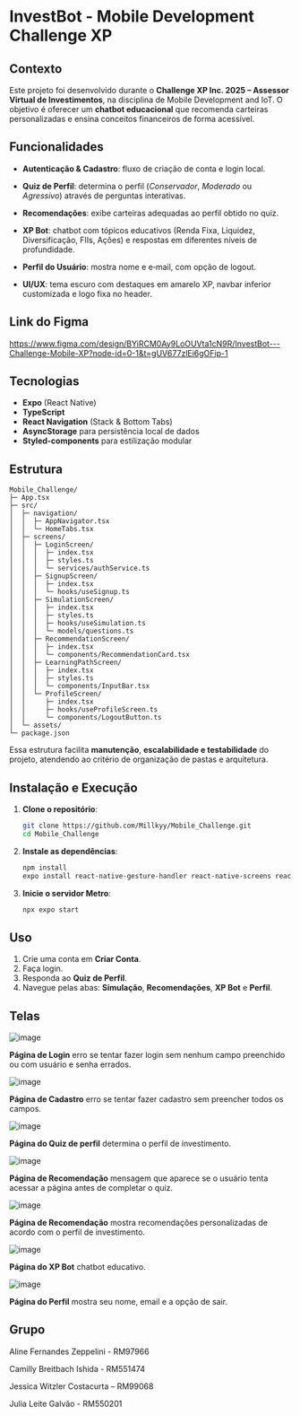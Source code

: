 # InvestBot - Mobile Development Challenge XP

## Contexto

  Este projeto foi desenvolvido durante o **Challenge XP Inc. 2025 – Assessor Virtual de Investimentos**, na disciplina de Mobile Development and IoT. O objetivo é oferecer um **chatbot educacional** que recomenda carteiras personalizadas e ensina conceitos financeiros de forma acessível.

## Funcionalidades

* **Autenticação & Cadastro**: fluxo de criação de conta e login local.
  
* **Quiz de Perfil**: determina o perfil (*Conservador*, *Moderado* ou *Agressivo*) através de perguntas interativas.
  
* **Recomendações**: exibe carteiras adequadas ao perfil obtido no quiz.
  
* **XP Bot**: chatbot com tópicos educativos (Renda Fixa, Liquidez, Diversificação, FIIs, Ações) e respostas em diferentes níveis de profundidade.
  
* **Perfil do Usuário**: mostra nome e e‑mail, com opção de logout.
  
* **UI/UX**: tema escuro com destaques em amarelo XP, navbar inferior customizada e logo fixa no header.

## Link do Figma

https://www.figma.com/design/BYiRCM0Ay9LoOUVta1cN9R/InvestBot---Challenge-Mobile-XP?node-id=0-1&t=gUV677zlEi6gOFip-1

## Tecnologias

* **Expo** (React Native)
* **TypeScript**
* **React Navigation** (Stack & Bottom Tabs)
* **AsyncStorage** para persistência local de dados
* **Styled-components** para estilização modular

## Estrutura

```plaintext
Mobile_Challenge/
├─ App.tsx
├─ src/
│  ├─ navigation/
│  │  ├─ AppNavigator.tsx
│  │  └─ HomeTabs.tsx
│  ├─ screens/
│  │  ├─ LoginScreen/
│  │  │  ├─ index.tsx
│  │  │  ├─ styles.ts
│  │  │  └─ services/authService.ts
│  │  ├─ SignupScreen/
│  │  │  ├─ index.tsx
│  │  │  └─ hooks/useSignup.ts
│  │  ├─ SimulationScreen/
│  │  │  ├─ index.tsx
│  │  │  ├─ styles.ts
│  │  │  ├─ hooks/useSimulation.ts
│  │  │  └─ models/questions.ts
│  │  ├─ RecommendationScreen/
│  │  │  ├─ index.tsx
│  │  │  └─ components/RecommendationCard.tsx
│  │  ├─ LearningPathScreen/
│  │  │  ├─ index.tsx
│  │  │  ├─ styles.ts
│  │  │  └─ components/InputBar.tsx
│  │  └─ ProfileScreen/
│  │     ├─ index.tsx
│  │     ├─ hooks/useProfileScreen.ts
│  │     └─ components/LogoutButton.ts
│  └─ assets/
└─ package.json
```
Essa estrutura facilita **manutenção**, **escalabilidade e testabilidade** do projeto, atendendo ao critério de organização de pastas e arquitetura.

## Instalação e Execução

1. **Clone o repositório**:

   ```bash
   git clone https://github.com/Millkyy/Mobile_Challenge.git
   cd Mobile_Challenge
   ```
2. **Instale as dependências**:

   ```bash
   npm install
   expo install react-native-gesture-handler react-native-screens react-native-safe-area-context @react-navigation/native @react-navigation/stack @react-navigation/bottom-tabs @react-native-async-storage/async-storage
   ```
3. **Inicie o servidor Metro**:

   ```bash
   npx expo start
   ```

## Uso

1. Crie uma conta em **Criar Conta**.
2. Faça login.
3. Responda ao **Quiz de Perfil**.
4. Navegue pelas abas: **Simulação**, **Recomendações**, **XP Bot** e **Perfil**.

## Telas
![image](https://github.com/user-attachments/assets/27c63b6e-bb86-4cfe-a3bd-a2ae56e49500)

**Página de Login** erro se tentar fazer login sem nenhum campo preenchido ou com usuário e senha errados.


![image](https://github.com/user-attachments/assets/6b5ead48-e6a4-4733-9aa1-34bf33f3868b)

**Página de Cadastro** erro se tentar fazer cadastro sem preencher todos os campos.


![image](https://github.com/user-attachments/assets/e9076200-7d98-47aa-b330-c227bd3fbd3b)

**Página do Quiz de perfil** determina o perfil de investimento.


![image](https://github.com/user-attachments/assets/8d712690-874e-438d-8190-d49a8bba3ada)

**Página de Recomendação** mensagem que aparece se o usuário tenta acessar a página antes de completar o quiz.


![image](https://github.com/user-attachments/assets/ad583da6-1e76-4bfb-93f1-71b22d135d4f)

**Página de Recomendação** mostra recomendações personalizadas de acordo com o perfil de investimento.


![image](https://github.com/user-attachments/assets/b47aef3c-d176-4411-9e49-a7646d056fc3)

**Página do XP Bot** chatbot educativo.


![image](https://github.com/user-attachments/assets/e2bf2cc2-2f25-47e2-a15c-d82af8594785)

**Página do Perfil** mostra seu nome, email e a opção de sair.

## Grupo

Aline Fernandes Zeppelini - RM97966

Camilly Breitbach Ishida - RM551474

Jessica Witzler Costacurta – RM99068

Julia Leite Galvão - RM550201

